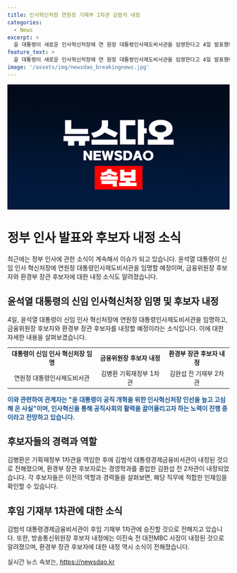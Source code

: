 ```yaml
---
title: 인사혁신처장 연원정 기재부 1차관 김범석 내정
categories:
  - News
excerpt: >
  윤 대통령이 새로운 인사혁신처장에 연 원정 대통령인사제도비서관을 임명한다고 4일 발표했다. 김병환 기획재정부 1차관이 금융위원장 후보자에, 김범석 대통령경제금융비서관이 그 후임에 내정됐다. 이와 함께 금융위원장 후보자, 방송통신위원장 후보자, 환경부 장관 후보자도 내정됐으며, 이에 대한 공식 발표는 이날 오전 중에 예정돼 있다. 결정 전에 고심한 윤 대통령의 선택은 공직 개혁과 인사제도 개선을 위한 것으로 전망된다.
feature_text: >
  윤 대통령이 새로운 인사혁신처장에 연 원정 대통령인사제도비서관을 임명한다고 4일 발표했다. 김병환 기획재정부 1차관이 금융위원장 후보자에, 김범석 대통령경제금융비서관이 그 후임에 내정됐다. 이와 함께 금융위원장 후보자, 방송통신위원장 후보자, 환경부 장관 후보자도 내정됐으며, 이에 대한 공식 발표는 이날 오전 중에 예정돼 있다. 결정 전에 고심한 윤 대통령의 선택은 공직 개혁과 인사제도 개선을 위한 것으로 전망된다.
image: '/assets/img/newsdao_breakingnews.jpg'
---
```


<p><img src="/assets/img/newsdao_breakingnews.jpg" alt="ontimetimes 속보" /></p>

<h1 data-ke-size="size26">정부 인사 발표와 후보자 내정 소식</h1>

<p data-ke-size="size16">최근에는 정부 인사에 관한 소식이 계속해서 이슈가 되고 있습니다. 윤석열 대통령이 신임 인사 혁신처장에 연원정 대통령인사제도비서관을 임명할 예정이며, 금융위원장 후보자와 환경부 장관 후보자에 대한 내정 소식도 알려졌습니다.</p>

<h2 data-ke-size="size24">윤석열 대통령의 신임 인사혁신처장 임명 및 후보자 내정</h2>

<p data-ke-size="size16">4일, 윤석열 대통령이 신임 인사 혁신처장에 연원정 대통령인사제도비서관을 임명하고, 금융위원장 후보자와 환경부 장관 후보자를 내정할 예정이라는 소식입니다. 이에 대한 자세한 내용을 살펴보겠습니다.</p>

<table>
  <tr>
    <td style="text-align: center; height: 17px;"><b>대통령이 신임 인사 혁신처장 임명</b></td>
    <td style="text-align: center; height: 17px;"><b>금융위원장 후보자 내정</b></td>
    <td style="text-align: center; height: 17px;"><b>환경부 장관 후보자 내정</b></td>
  </tr>
  <tr>
    <td style="text-align: center; height: 17px;">연원정 대통령인사제도비서관</td>
    <td style="text-align: center; height: 17px;">김병환 기획재정부 1차관</td>
    <td style="text-align: center; height: 17px;">김완섭 전 기재부 2차관</td>
  </tr>
</table>

<p><b><span style="color: #1a5490;">이와 관련하여 관계자는 "윤 대통령이 공직 개혁을 위한 인사혁신처장 인선을 높고 고심해 온 사실"이며, 인사혁신을 통해 공직사회의 활력을 끌어올리고자 하는 노력이 진행 중이라고 전망하고 있습니다.</span></b></p>

<h2 data-ke-size="size24">후보자들의 경력과 역할</h2>

<p data-ke-size="size16">김병환은 기획재정부 1차관을 역임한 후에 김범석 대통령경제금융비서관이 내정된 것으로 전해졌으며, 환경부 장관 후보자로는 경영학과를 졸업한 김완섭 전 2차관이 내정되었습니다. 각 후보자들은 이전의 역할과 경력들을 살펴보면, 해당 직무에 적합한 인재임을 확인할 수 있습니다.</p>

<h2 data-ke-size="size24">후임 기재부 1차관에 대한 소식</h2>

<p data-ke-size="size16">김범석 대통령경제금융비서관이 후임 기재부 1차관에 승진할 것으로 전해지고 있습니다. 또한, 방송통신위원장 후보자 내정에는 이진숙 전 대전MBC 사장이 내정된 것으로 알려졌으며, 환경부 장관 후보자에 대한 내정 역시 소식이 전해졌습니다.</p>
실시간 뉴스 속보는, <a href="https://newsdao.kr" rel="dofollow">https://newsdao.kr</a>


